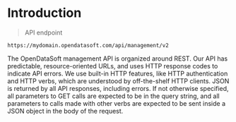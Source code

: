 # Introduction

> API endpoint

```text
https://mydomain.opendatasoft.com/api/management/v2
```

The OpenDataSoft management API is organized around REST. Our API has predictable, resource-oriented URLs, and uses
HTTP response codes to indicate API errors. We use built-in HTTP features, like HTTP authentication and HTTP verbs,
which are understood by off-the-shelf HTTP clients. JSON is returned by all API responses, including errors. If not
otherwise specified, all parameters to GET calls are expected to be in the query string, and all parameters to calls
made with other verbs are expected to be sent inside a JSON object in the body of the request.


